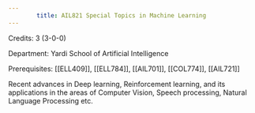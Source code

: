 ```yaml
---
        title: AIL821 Special Topics in Machine Learning
---
```

Credits: 3 (3-0-0)

Department: Yardi School of Artificial Intelligence

Prerequisites: [[ELL409]], [[ELL784]], [[AIL701]], [[COL774]], [[AIL721]]

Recent advances in Deep learning, Reinforcement learning, and its applications in the areas of Computer Vision, Speech processing, Natural Language Processing etc.